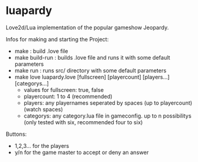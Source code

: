 luapardy
========

Love2d/Lua implementation of the popular gameshow Jeopardy.


Infos for making and starting the Project:
 - make           : build .love file
 - make build-run : builds .love file and runs it with some default parameters
 - make run       : runs src/ directory with some default parameters
 - make love luapardy.love [fullscreen] [playercount] [players...] [categorys...]
   + values for fullscreen: true, false
   + playercount: 1 to 4 (recommended)
   + players: any playernames seperated by spaces (up to playercount) (watch spaces)
   + categorys: any category.lua file in gameconfig. up to n possibilitys (only tested with six, recommended four to six)

Buttons:
 - 1,2,3... for the players
 - y/n for the game master to accept or deny an answer
